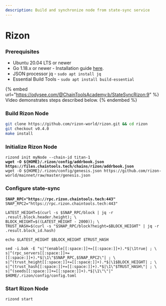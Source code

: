 ```yaml
---
description: Build and synchronize node from state-sync service
---
```


# Rizon

### Prerequisites

* Ubuntu 20.04 LTS or newer
* Go 1.18.x or newer - Installation guide [here](../../../../home/guides/installation-guides/install-golang.md).
* JSON processor jq - `sudo apt install jq`
* Essential Build Tools - `sudo apt install build-essential`

{% embed url="https://odysee.com/@ChainToolsAcademy:b/StateSyncRizon:9" %}
Video demonstrates steps described below.
{% endembed %}

### Build Rizon Node

```bash
git clone https://github.com/rizon-world/rizon.git && cd rizon
git checkout v0.4.0
make install
```

### Initialize Rizon Node

<pre class="language-bash"><code class="lang-bash">rizond init myNode --chain-id titan-1
<strong>wget -O ${HOME}/.rizon/config/addrbook.json https://files.chaintools.tech/chains/rizon/addrbook.json
</strong>wget -O ${HOME}/.rizon/config/genesis.json https://github.com/rizon-world/mainnet/raw/master/genesis.json</code></pre>

### Configure state-sync

<pre class="language-bash"><code class="lang-bash"><strong>SNAP_RPC="https://rpc.rizon.chaintools.tech:443"
</strong>SNAP_RPC2="https://rpc.rizon.chaintools.tech:443"

LATEST_HEIGHT=$(curl -s $SNAP_RPC/block | jq -r .result.block.header.height); \
BLOCK_HEIGHT=$((LATEST_HEIGHT - 2000)); \
TRUST_HASH=$(curl -s "$SNAP_RPC/block?height=$BLOCK_HEIGHT" | jq -r .result.block_id.hash)

echo $LATEST_HEIGHT $BLOCK_HEIGHT $TRUST_HASH

sed -i.bak -E "s|^(enable[[:space:]]+=[[:space:]]+).*$|\1true| ; \
s|^(rpc_servers[[:space:]]+=[[:space:]]+).*$|\1\"$SNAP_RPC,$SNAP_RPC2\"| ; \
s|^(trust_height[[:space:]]+=[[:space:]]+).*$|\1$BLOCK_HEIGHT| ; \
s|^(trust_hash[[:space:]]+=[[:space:]]+).*$|\1\"$TRUST_HASH\"| ; \
s|^(seeds[[:space:]]+=[[:space:]]+).*$|\1\"\"|" $HOME/.rizon/config/config.toml</code></pre>

### Start Rizon Node

```
rizond start
```
